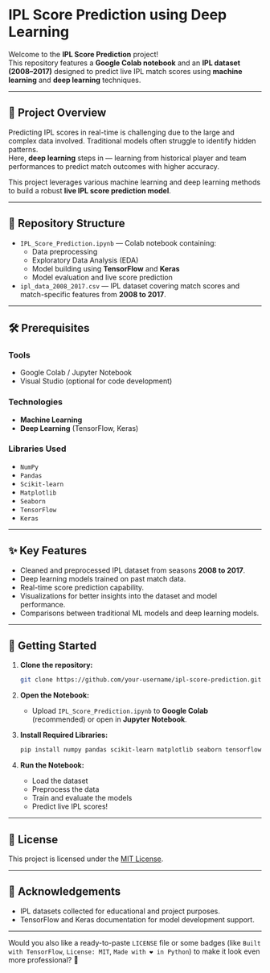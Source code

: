 # IPL Score Prediction using Deep Learning

Welcome to the **IPL Score Prediction** project!  
This repository features a **Google Colab notebook** and an **IPL dataset (2008–2017)** designed to predict live IPL match scores using **machine learning** and **deep learning** techniques.

---

## 📖 Project Overview

Predicting IPL scores in real-time is challenging due to the large and complex data involved. Traditional models often struggle to identify hidden patterns.  
Here, **deep learning** steps in — learning from historical player and team performances to predict match outcomes with higher accuracy.

This project leverages various machine learning and deep learning methods to build a robust **live IPL score prediction model**.

---

## 📂 Repository Structure

- `IPL_Score_Prediction.ipynb` — Colab notebook containing:
  - Data preprocessing
  - Exploratory Data Analysis (EDA)
  - Model building using **TensorFlow** and **Keras**
  - Model evaluation and live score prediction
- `ipl_data_2008_2017.csv` — IPL dataset covering match scores and match-specific features from **2008 to 2017**.

---

## 🛠️ Prerequisites

### Tools
- Google Colab / Jupyter Notebook
- Visual Studio (optional for code development)

### Technologies
- **Machine Learning**
- **Deep Learning** (TensorFlow, Keras)

### Libraries Used
- `NumPy`
- `Pandas`
- `Scikit-learn`
- `Matplotlib`
- `Seaborn`
- `TensorFlow`
- `Keras`

---

## ✨ Key Features

- Cleaned and preprocessed IPL dataset from seasons **2008 to 2017**.
- Deep learning models trained on past match data.
- Real-time score prediction capability.
- Visualizations for better insights into the dataset and model performance.
- Comparisons between traditional ML models and deep learning models.

---

## 🚀 Getting Started

1. **Clone the repository:**
   ```bash
   git clone https://github.com/your-username/ipl-score-prediction.git
   ```

2. **Open the Notebook:**
   - Upload `IPL_Score_Prediction.ipynb` to **Google Colab** (recommended) or open in **Jupyter Notebook**.

3. **Install Required Libraries:**
   ```bash
   pip install numpy pandas scikit-learn matplotlib seaborn tensorflow keras
   ```

4. **Run the Notebook:**
   - Load the dataset
   - Preprocess the data
   - Train and evaluate the models
   - Predict live IPL scores!

---

## 📜 License

This project is licensed under the [MIT License](LICENSE).

---

## 🙌 Acknowledgements

- IPL datasets collected for educational and project purposes.
- TensorFlow and Keras documentation for model development support.

---

Would you also like a ready-to-paste `LICENSE` file or some badges (like `Built with TensorFlow`, `License: MIT`, `Made with ❤️ in Python`) to make it look even more professional? 🎯
